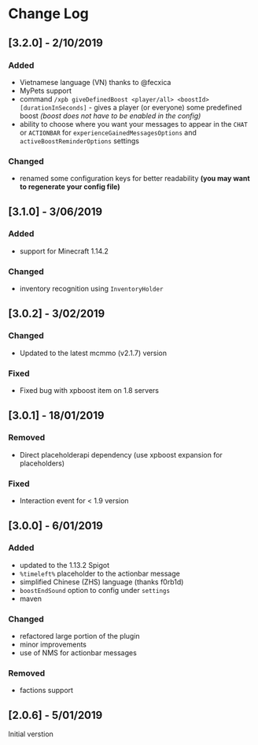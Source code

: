 # Change Log
## [3.2.0] - 2/10/2019
### Added
- Vietnamese language (VN) thanks to @fecxica
- MyPets support
- command `/xpb giveDefinedBoost <player/all> <boostId> [durationInSeconds]` - gives a player (or everyone) some predefined boost _(boost does not have to be enabled in the config)_
- ability to choose where you want your messages to appear in the `CHAT` or `ACTIONBAR` for `experienceGainedMessagesOptions` and `activeBoostReminderOptions` settings

### Changed

- renamed some configuration keys for better readability **(you may want to regenerate your config file)**

## [3.1.0] - 3/06/2019

### Added
- support for Minecraft 1.14.2

### Changed
- inventory recognition using `InventoryHolder`

## [3.0.2] - 3/02/2019

### Changed

- Updated to the latest mcmmo (v2.1.7) version

### Fixed

- Fixed bug with xpboost item on 1.8 servers

## [3.0.1] - 18/01/2019

### Removed

- Direct placeholderapi dependency (use xpboost expansion for placeholders)

### Fixed

- Interaction event for < 1.9 version

## [3.0.0] - 6/01/2019

### Added
- updated to the 1.13.2 Spigot
- `%timeleft%` placeholder to the actionbar message
- simplified Chinese (ZHS) language (thanks f0rb1d)
- `boostEndSound` option to config under `settings`
- maven

### Changed
- refactored large portion of the plugin
- minor improvements
- use of NMS for actionbar messages

### Removed
- factions support

## [2.0.6] - 5/01/2019

Initial verstion